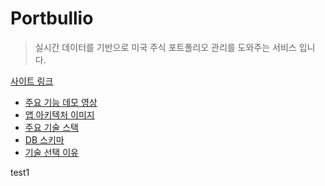 # Portbullio

> 실시간 데이터를 기반으로 미국 주식 포트폴리오 관리를 도와주는 서비스 입니다.

[사이트 링크](https://www.portbullio.com)

- [주요 기능 데모 영상](https://github.com/jaehyeon48/portbullio/wiki/%EC%A3%BC%EC%9A%94-%EA%B8%B0%EB%8A%A5-%EB%8D%B0%EB%AA%A8-%EC%98%81%EC%83%81)
- [앱 아키텍처 이미지](https://github.com/jaehyeon48/portbullio/wiki/%EC%95%B1-%EC%95%84%ED%82%A4%ED%85%8D%EC%B2%98)
- [주요 기술 스택](https://github.com/jaehyeon48/portbullio/wiki/%EC%82%AC%EC%9A%A9%EB%90%9C-%EA%B8%B0%EC%88%A0-%EC%8A%A4%ED%83%9D)
- [DB 스키마](https://github.com/jaehyeon48/portbullio/wiki/ER-%EB%8B%A4%EC%9D%B4%EC%96%B4%EA%B7%B8%EB%9E%A8)
- [기술 선택 이유](https://github.com/jaehyeon48/portbullio/wiki/%EA%B0%81-%EA%B8%B0%EC%88%A0%EC%9D%84-%EC%84%A0%ED%83%9D%ED%95%9C-%EC%9D%B4%EC%9C%A0)

test1